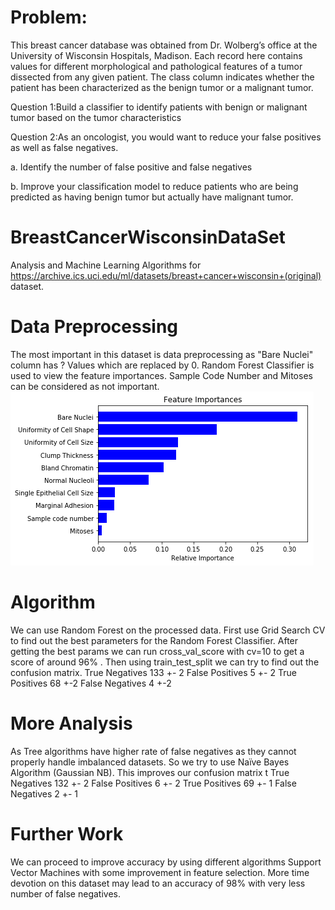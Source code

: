 # Problem:

This breast cancer database was obtained from Dr. Wolberg’s office at the University of Wisconsin Hospitals, Madison. Each record here contains values for different morphological and pathological features of a tumor dissected from any given patient. The class column indicates whether the patient has been characterized as the benign tumor or a malignant tumor.

Question 1:Build a classifier to identify patients with benign or malignant tumor based on the tumor characteristics

Question 2:As an oncologist, you would want to reduce your false positives as well as false negatives.

a. Identify the number of false positive and false negatives

b. Improve your classification model to reduce patients who are being predicted as having benign tumor but actually have malignant tumor.


# BreastCancerWisconsinDataSet
Analysis and Machine Learning Algorithms for https://archive.ics.uci.edu/ml/datasets/breast+cancer+wisconsin+(original) dataset.

# Data Preprocessing
The most important in this dataset is data preprocessing as "Bare Nuclei" column has ? Values which are replaced by 0.
Random Forest Classifier is used to view the feature importances.
Sample Code Number and Mitoses can be considered as not important.  
![feature_importance](https://github.com/aryankhandal0/BreastCancerWisconsinDataSet/blob/master/download%20(2).png)

# Algorithm
We can use Random Forest on the processed data.
First use Grid Search CV to find out the best parameters for the Random Forest Classifier.
After getting the best params we can run cross_val_score with cv=10 to get a score of around 96% .
Then using train_test_split we can try to find out the confusion matrix.
True Negatives 133 +- 2
False Positives 5 +- 2
True Positives 68 +-2
False Negatives 4 +-2

# More Analysis
As Tree algorithms have higher rate of false negatives as they cannot properly handle imbalanced datasets.
So we try to use Naïve Bayes Algorithm (Gaussian NB).
This improves our confusion matrix t
True Negatives 132 +- 2
False Positives 6 +- 2
True Positives 69 +- 1
False Negatives 2 +- 1

# Further Work
We can proceed to improve accuracy by using different algorithms Support Vector Machines with some improvement in feature selection.
More time devotion on this dataset may lead to an accuracy of 98% with very less number of false negatives.
